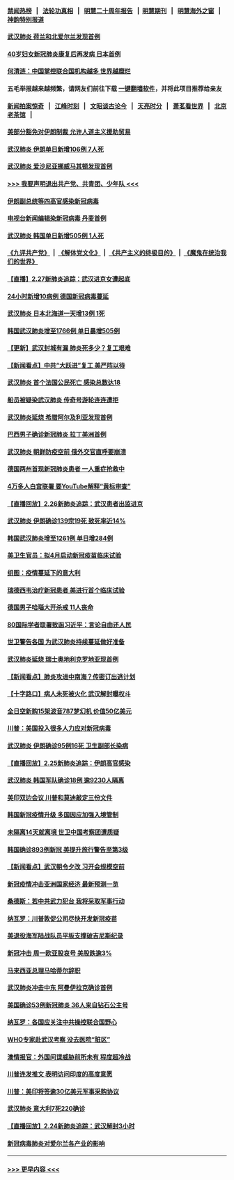 #### [禁闻热榜](热点新闻.md?=0)  &nbsp;&nbsp;|&nbsp;&nbsp; [法轮功真相](https://github.com/gfw-breaker/truth/blob/master/README.md?=0) &nbsp;&nbsp;|&nbsp;&nbsp; [明慧二十周年报告](https://github.com/gfw-breaker/mh-reports/blob/master/README.md?=0) &nbsp;&nbsp;|&nbsp;&nbsp;[明慧期刊](https://github.com/gfw-breaker/mh-qikan) &nbsp;&nbsp;|&nbsp;&nbsp; [明慧海外之窗](https://github.com/gfw-breaker/mh-news/blob/master/README.md?=0) &nbsp;&nbsp;|&nbsp;&nbsp; [神韵特别报道](https://github.com/gfw-breaker/mh-news/blob/master/shenyun.md?=0)
#### [武汉肺炎 荷兰和北爱尔兰发现首例](../pages/nsc418/n11901256.md?t=02280831) 
#### [40岁妇女新冠肺炎康复后再发病 日本首例](../pages/nsc418/n11901341.md?t=02280831) 
#### [何清涟：中国掌控联合国机构越多 世界越糜烂](../pages/nsc418/n11901020.md?t=02280831) 
#### 五毛举报越来越频繁，请网友们前往下载 [一键翻墙软件](https://github.com/gfw-breaker/ssr-accounts)，并将此项目推荐给亲友
#### [新闻拍案惊奇](https://github.com/gfw-breaker/banned-news/blob/master/pages/link4.md) &nbsp;&nbsp;|&nbsp;&nbsp; [江峰时刻](https://github.com/gfw-breaker/banned-news/blob/master/pages/link4.md) &nbsp;&nbsp;|&nbsp;&nbsp; [文昭谈古论今](https://github.com/gfw-breaker/banned-news/blob/master/pages/link4.md) &nbsp;&nbsp;|&nbsp;&nbsp; [天亮时分](https://github.com/gfw-breaker/banned-news/blob/master/pages/link4.md) &nbsp;&nbsp;|&nbsp;&nbsp; [萧茗看世界](https://github.com/gfw-breaker/banned-news/blob/master/pages/link4.md) &nbsp;&nbsp;|&nbsp;&nbsp; [北京老茶馆](https://github.com/gfw-breaker/banned-news/blob/master/pages/link4.md) &nbsp;&nbsp;|&nbsp;&nbsp; 
#### [美部分豁免对伊朗制裁 允许人道主义援助贸易](../pages/nsc418/n11900859.md?t=02280831) 
#### [武汉肺炎 伊朗单日新增106例 7人死](../pages/nsc418/n11900839.md?t=02280831) 
#### [武汉肺炎 爱沙尼亚挪威马其顿发现首例](../pages/nsc418/n11900878.md?t=02280831) 
#### [>>> 我要声明退出共产党、共青团、少年队 <<<](https://github.com/begood0513/goodnews/blob/master/quit/letter.md) 
#### [伊朗副总统等四高官感染新冠病毒](../pages/nsc418/n11900818.md?t=02280831) 
#### [电视台新闻编辑染新冠病毒 丹麦首例](../pages/nsc418/n11900794.md?t=02280831) 
#### [武汉肺炎 韩国单日新增505例 1人死](../pages/nsc418/n11900450.md?t=02280831) 
#### [《九评共产党》](https://github.com/begood0513/9ping.md/blob/master/README.md) &nbsp;|&nbsp; [《解体党文化》](../../../../jtdwh.md/blob/master/README.md)  &nbsp;|&nbsp; [《共产主义的终极目的》](../../../../gczydzjmd.md/blob/master/README.md) &nbsp;|&nbsp; [《魔鬼在统治我们的世界》](../../../../mgztzwmdsj.md/blob/master/README.md) 
#### [【直播】2.27新肺炎追踪：武汉进京女遭起底](../pages/nsc418/n11900415.md?t=02280831) 
#### [24小时新增10病例 德国新冠病毒蔓延](../pages/nsc418/n11900522.md?t=02280831) 
#### [武汉肺炎 日本北海道一天增13例 1死](../pages/nsc418/n11900329.md?t=02280831) 
#### [韩国武汉肺炎增至1766例 单日暴增505例](../pages/nsc418/n11899748.md?t=02280831) 
#### [【更新】武汉封城有漏 肺炎死多少？复工艰难](../pages/nsc418/n11890652.md?t=02280831) 
#### [【新闻看点】中共“大跃进”复工 美严阵以待](../pages/nsc418/n11898221.md?t=02280831) 
#### [武汉肺炎 首个法国公民死亡 感染总数达18](../pages/nsc418/n11898430.md?t=02280831) 
#### [船员被疑染武汉肺炎 传奇号游轮连连遭拒](../pages/nsc418/n11898226.md?t=02280831) 
#### [武汉肺炎延烧 希腊阿尔及利亚发现首例](../pages/nsc418/n11898021.md?t=02280831) 
#### [巴西男子确诊新冠肺炎 拉丁美洲首例](../pages/nsc418/n11898020.md?t=02280831) 
#### [武汉肺炎 朝鲜防疫空前 俄外交官直呼要崩溃](../pages/nsc418/n11897857.md?t=02280831) 
#### [德国两州首现新冠肺炎患者 一人重症抢救中](../pages/nsc418/n11897548.md?t=02280831) 
#### [4万多人白宫联署 要YouTube解释“黄标审查”](../pages/nsc418/n11897803.md?t=02280831) 
#### [【直播回放】2.26新肺炎追踪：武汉患者出监进京](../pages/nsc418/n11897551.md?t=02280831) 
#### [武汉肺炎 伊朗确诊139宗19死 致死率近14%](../pages/nsc418/n11897547.md?t=02280831) 
#### [韩国武汉肺炎增至1261例 单日增284例](../pages/nsc418/n11897376.md?t=02280831) 
#### [美卫生官员：拟4月启动新冠疫苗临床试验](../pages/nsc418/n11896357.md?t=02280831) 
#### [组图：疫情蔓延下的意大利](../pages/nsc418/n11894159.md?t=02280831) 
#### [瑞德西韦治疗新冠患者 美进行首个临床试验](../pages/nsc418/n11895845.md?t=02280831) 
#### [德国男子哈瑙大开杀戒 11人丧命](../pages/nsc418/n11895317.md?t=02280831) 
#### [80国际学者联署致函习近平：言论自由还人民](../pages/nsc418/n11895601.md?t=02280831) 
#### [世卫警告各国 为武汉肺炎持续蔓延做好准备](../pages/nsc418/n11895336.md?t=02280831) 
#### [武汉肺炎延烧 瑞士奥地利克罗地亚现首例](../pages/nsc418/n11895444.md?t=02280831) 
#### [【新闻看点】肺炎攻进中南海？传密订出逃计划](../pages/nsc418/n11895448.md?t=02280831) 
#### [【十字路口】病人未死被火化 武汉解封曝权斗](../pages/nsc418/n11893784.md?t=02280831) 
#### [全日空新购15架波音787梦幻机 价值50亿美元](../pages/nsc418/n11895154.md?t=02280831) 
#### [川普：美国投入很多人力应对新冠病毒](../pages/nsc418/n11894977.md?t=02280831) 
#### [武汉肺炎 伊朗确诊95例16死 卫生副部长染病](../pages/nsc418/n11894906.md?t=02280831) 
#### [【直播回放】2.25新肺炎追踪：伊朗高官感染](../pages/nsc418/n11894749.md?t=02280831) 
#### [武汉肺炎 韩国军队确诊18例 逾9230人隔离](../pages/nsc418/n11894703.md?t=02280831) 
#### [美印双边会议 川普和莫迪敲定三份文件](../pages/nsc418/n11894247.md?t=02280831) 
#### [韩国新冠疫情升级 多国因应加强入境管制](../pages/nsc418/n11894334.md?t=02280831) 
#### [未隔离14天就离境 世卫中国考察团遭质疑](../pages/nsc418/n11893756.md?t=02280831) 
#### [韩国确诊893例新冠 美提升旅行警告至第3级](../pages/nsc418/n11893662.md?t=02280831) 
#### [【新闻看点】武汉朝令夕改 习开会规模空前](../pages/nsc418/n11892858.md?t=02280831) 
#### [新冠疫情冲击亚洲国家经济 最新预测一览](../pages/nsc418/n11893339.md?t=02280831) 
#### [桑德斯：若中共武力犯台 我将采取军事行动](../pages/nsc418/n11893282.md?t=02280831) 
#### [纳瓦罗：川普敦促公司尽快开发新冠疫苗](../pages/nsc418/n11893211.md?t=02280831) 
#### [美退役海军陆战队员平板支撑破吉尼斯纪录](../pages/nsc418/n11893022.md?t=02280831) 
#### [新冠冲击 周一欧亚股哀号 美股跌逾3%](../pages/nsc418/n11892648.md?t=02280831) 
#### [马来西亚总理马哈蒂尔辞职](../pages/nsc418/n11892792.md?t=02280831) 
#### [武汉肺炎冲击中东 阿曼伊拉克确诊首例](../pages/nsc418/n11892871.md?t=02280831) 
#### [美国确诊53例新冠肺炎 36人来自钻石公主号](../pages/nsc418/n11892877.md?t=02280831) 
#### [纳瓦罗：各国应关注中共操控联合国野心](../pages/nsc418/n11892856.md?t=02280831) 
#### [WHO专家赴武汉考察 没去医院“脏区”](../pages/nsc418/n11892736.md?t=02280831) 
#### [澳情报官：外国间谍威胁前所未有 程度超冷战](../pages/nsc418/n11892672.md?t=02280831) 
#### [川普连发推文 表明访问印度的高度意愿](../pages/nsc418/n11891927.md?t=02280831) 
#### [川普：美印将签逾30亿美元军事采购协议](../pages/nsc418/n11892494.md?t=02280831) 
#### [武汉肺炎 意大利7死220确诊](../pages/nsc418/n11892166.md?t=02280831) 
#### [【直播回放】2.24新肺炎追踪：武汉解封3小时](../pages/nsc418/n11892242.md?t=02280831) 
#### [新冠病毒肺炎对爱尔兰各产业的影响](../pages/nsc418/n11892328.md?t=02280831) 

----
#### [ >>> 更早内容 <<< ](../indexes/nsc418-earlier.md)
